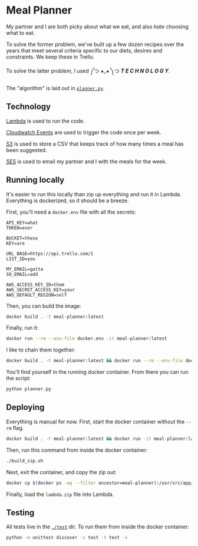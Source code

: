 # Meal Planner

My partner and I are both picky about what we eat, and also *hate* choosing what to eat.

To solve the former problem, we've built up a few dozen recipes over the years that meet several criteria specific to our diets, desires and constraints. We keep these in Trello.

To solve the latter problem, I used ༼つ ◕_◕ ༽つ ***T E C H N O L O G Y***.

The "algorithm" is laid out in [`planner.py`](./planner.py).

## Technology

[Lambda](https://aws.amazon.com/lambda/) is used to run the code.

[Cloudwatch Events](https://docs.aws.amazon.com/AmazonCloudWatch/latest/events/WhatIsCloudWatchEvents.html) are used to trigger the code once per week.

[S3](https://aws.amazon.com/s3/) is used to store a CSV that keeps track of how many times a meal has been suggested.

[SES](https://aws.amazon.com/ses/) is used to email my partner and I with the meals for the week.

## Running locally

It's easier to run this locally than zip up everything and run it in Lambda. Everything is dockerized, so it should be a breeze.

First, you'll need a `docker.env` file with all the secrets:

```
API_KEY=what
TOKEN=ever

BUCKET=these
KEY=are

URL_BASE=https://api.trello.com/1
LIST_ID=you

MY_EMAIL=gotta
SO_EMAIL=add

AWS_ACCESS_KEY_ID=them
AWS_SECRET_ACCESS_KEY=your
AWS_DEFAULT_REGION=self
```

Then, you can build the image:

```bash
docker build . -t meal-planner:latest
```

Finally, run it:

```bash
docker run --rm --env-file docker.env -it meal-planner:latest
```

I like to chain them together:

```bash
docker build . -t meal-planner:latest && docker run --rm --env-file docker.env -it meal-planner:latest
```

You'll find yourself in the running docker container. From there you can run the script:

```bash
python planner.py
```

## Deploying

Everything is manual for now. First, start the docker container without the `--rm` flag.

```bash
docker build . -t meal-planner:latest && docker run -it meal-planner:latest
```

Then, run this command from inside the docker container:

```bash
./build_zip.sh
```

Next, exit the container, and copy the zip out:

```bash
docker cp $(docker ps -aq --filter ancestor=meal-planner):/usr/src/app/lambda.zip .
```

Finally, load the `lambda.zip` file into Lambda.


## Testing

All tests live in the [`./test`](./test) dir. To run them from inside the docker container:

```bash
python -m unittest discover -s test -t test -v
```
